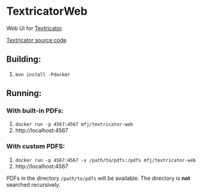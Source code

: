 # TextricatorWeb

Web UI for [Textricator](https://textricator.mfj.io).

[Textricator source code](https://github.com/measuresforjustice/textricator)

## Building:

1. `mvn install -Pdocker`

## Running:

### With built-in PDFs:

1. `docker run -p 4567:4567 mfj/textricator-web`
2. http://localhost:4567

### With custom PDFS:

1. `docker run -p 4567:4567 -v /path/to/pdfs:/pdfs mfj/textricator-web`
2. http://localhost:4567

PDFs in the directory `/path/to/pdfs` will be available.
The directory is **not** searched recursively.
